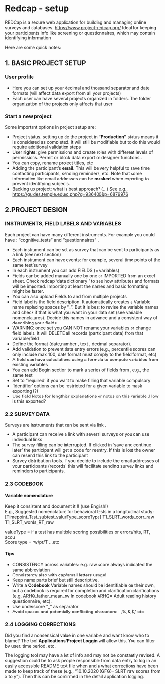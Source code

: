 # Redcap - setup 
REDCap is a secure web application for building and managing online surveys and databases. https://www.project-redcap.org/
Ideal for keeping your participants info like screening or questionnaires, which may contain identifying information 

Here are some quick notes: 
## 1. BASIC PROJECT SETUP
### User profile
- Here you can set up your decimal and thousand separator and date formats (will affect data export from all your projects)
-	Each user can have several projects organized in folders. The folder organization of the projects only affects that user 

### Start a new project 
Some important options in project setup are:
-	 Project status. setting up de the project in **“Production”** status means it is considered as completed. It will still be modifiable but to do this would require additional validation steps
-	User **rights**: give permissions and create roles with different levels of permissions. Permit or block data export or designer functions..
-	You can copy, rename project titles, etc
- Adding the participant’s **email**. This will be very helpful to save time contacting participants, sending reminders, etc. Note that some information like email addresses can be **masked** when exporting to prevent identifying subjects. 
-	Backing up project: what is best approach?   (...) See e.g.,  https://guides.temple.edu/c.php?g=936400&p=6879976

## 2.PROJECT DESIGN
### INSTRUMENTS, FIELD LABELS AND VARIABLES
Each project can have many different instruments. For example you could have : “cognitive_tests”  and “questionnaires” . 
-	Each instrument can be set as survey that can be sent to participants as a link (see next section)
-	Each instrument can have events: for example, several time points of the same test/survey
-	In each instrument you can add FIELDS (= variables)
-	Fields can be added manually  one by one or IMPORTED from an excel sheet. Check redcap ‘data dictionary ‘ to see how attributes and formats will be imported. Importing at least the names and basic formatting might be faster. 
-	You can also upload Fields to and from multiple projects
-	Field label is the field description. It automatically creates a Variable name replacing spaces by “_”. But it is best to revise the variable names and check if that is what you want in your data set (see variable nomenclatures). Decide this names in advance and a consistent way of describing your fields.
-	WARNING: once set you CAN NOT rename your variables or change field labels. It will DELETE all records (participant data) from that variable/field
-	Define the format (date,number , text ,  decimal separator).
-	Add validation to prevent data entry errors  (e.g., percentile scores can only include max 100, date format must comply to the field format, etc)
-	A field can have calculations using a formula to compute variables from existing variables
-	You can add Begin section  to mark a series of fields from , e.g., the same test
-	Set to “required’ if you want to make filling that variable compulsory
-	‘Identifier’ options can be restricted for a given variable to mask exporting (?)
-	Use field Notes for lengthier explanations or notes on this variable .How is this exported?

### 2.2	SURVEY DATA
Surveys are instruments that can be sent via link . 
-	A participant can receive a link with several surveys or you can use individual links
-	The survey filling can be interrupted. If clicked in ‘save and continue later’ the participant will get a code for reentry. If this is lost  the owner can resend this link to the participant
-	Survey distribution tools. If you decide to include the email addresses of your participants (records) this will facilitate sending survey links and reminders to participants. 

### 2.3	CODEBOOK
#### Variable nomenclature 
Keep it consistent and document it !! (use English!)  
E.g.,  Suggested nomenclature for behavioral tests in a longitudinal study:
	[Timepoint_Test_subtest_valueType_scoreType]
              T1_SLRT_words_corr_raw
              T1_SLRT_words_RT_raw

valueType  = if a test has multiple scoring possibilities or errors/hits, RT, accu  
Score type = rw/pr/T …etc

#### Tips 
-	CONSISTENCY across variables: e.g. raw score always indicated the same abbreviation
-	Consistency also with cap/small letters usage! 
-	Keep name parts brief but still descriptive.
-	Write a **Codebook** Variable names should be identifiable on their own, but a codebook is required for completion and clarification clarifications (e.g, ARHQ_father_mean_rw  In codebook ARHQ= Adult reading history questionnaire, etc).
-	Use underscore “_” as separator
-	Avoid spaces and potentially conflicting characters: -,%,&,$,’ etc	

### 2.4	LOGGING CORRECTIONS
Did you find a nonsensical value in one variable and want know who to blame? The tool **Applications/Project Loggin**  will allow this. You can filter by user, time period, etc.

The logging tool may have a lot of info and may not be constantly revised. A suggestion could be to ask people responsible from data entry to log in an easily accessible README text file when and a what corrections have been made to keep track of these (e.g., “10.10.2020 (GFG)– SLRT raw scores from x to y”).   Then this can be confirmed in the detail application logging.
 
